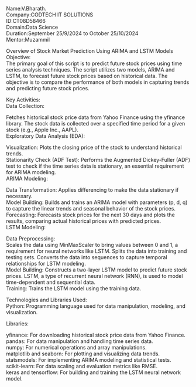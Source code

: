 Name:V.Bharath.<br/>
Company:CODTECH IT SOLUTIONS<br/>
ID:CT08D58466<br/>
Domain:Data Science<br/>
Duration:September 25/9/2024 to October 25/10/2024<br/>
Mentor:Muzammil<br/>



Overview of Stock Market Prediction Using ARIMA and LSTM Models<br/>
Objective:<br/>
The primary goal of this script is to predict future stock prices using time series analysis techniques. The script utilizes two models, ARIMA and LSTM, to forecast future stock prices based on historical data. The objective is to compare the performance of both models in capturing trends and predicting future stock prices.<br/>

Key Activities:<br/>
Data Collection:<br/>

Fetches historical stock price data from Yahoo Finance using the yfinance library.
The stock data is collected over a specified time period for a given stock (e.g., Apple Inc., AAPL).<br/>
Exploratory Data Analysis (EDA):<br/>

Visualization: Plots the closing price of the stock to understand historical trends.<br/>
Stationarity Check (ADF Test): Performs the Augmented Dickey-Fuller (ADF) test to check if the time series data is stationary, an essential requirement for ARIMA modeling.<br/>
ARIMA Modeling:<br/>

Data Transformation: Applies differencing to make the data stationary if necessary.<br/>
Model Building: Builds and trains an ARIMA model with parameters (p, d, q) to capture the linear trends and seasonal behavior of the stock prices.<br/>
Forecasting: Forecasts stock prices for the next 30 days and plots the results, comparing actual historical prices with predicted prices.<br/>
LSTM Modeling:<br/>

Data Preprocessing:<br/>
Scales the data using MinMaxScaler to bring values between 0 and 1, a requirement for neural networks like LSTM.
Splits the data into training and testing sets.
Converts the data into sequences to capture temporal relationships for LSTM modeling.<br/>
Model Building: Constructs a two-layer LSTM model to predict future stock prices. LSTM, a type of recurrent neural network (RNN), is used to model time-dependent and sequential data.<br/>
Training: Trains the LSTM model using the training data.

Technologies and Libraries Used:<br/>
Python: Programming language used for data manipulation, modeling, and visualization.<br/>

Libraries:<br/>

yfinance: For downloading historical stock price data from Yahoo Finance.<br/>
pandas: For data manipulation and handling time series data.<br/>
numpy: For numerical operations and array manipulations.<br/>
matplotlib and seaborn: For plotting and visualizing data trends.<br/>
statsmodels: For implementing ARIMA modeling and statistical tests.<br/>
scikit-learn: For data scaling and evaluation metrics like RMSE.<br/>
keras and tensorflow: For building and training the LSTM neural network model.<br/>
